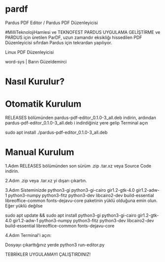 # pardf
Pardus PDF Editor / Pardus PDF Düzenleyicisi

#MilliTeknolojiHamlesi ve TEKNOFEST PARDUS UYGULAMA GELİŞTİRME ve PARDUS için üretilen ParDF, uzun zamandır eksikliğı hissedilen PDF Düzenleyicisi sıfırdan Pardus için tekrardan yapılıyor.

Linux PDF Düzenleyicisi

word-sys | Barın Güzeldemirci

# Nasıl Kurulur?

# Otomatik Kurulum

RELEASES bölümünden pardus-pdf-editor_0.1.0-3_all.deb indirin, ardından pardus-pdf-editor_0.1.0-3_all.deb i indirdiğiniz yere gelip Terminal açın

sudo apt install ./pardus-pdf-editor_0.1.0-3_all.deb

# Manual Kurulum

1.Adım RELEASES bölümünden son sürüm .zip .tar.xz veya Source Code indirin.

2.Adım .zip veya .tar.xz yi dışarı çıkartın.

3.Adım Sisteminizde python3-gi python3-gi-cairo gir1.2-gtk-4.0 gir1.2-adw-1 python3-numpy python3-fitz python3-dev libcairo2-dev build-essential libreoffice-common fonts-dejavu-core paketinin yüklü olduğuna emin olun. Eğer yüklü değilse

sudo apt update && sudo apt install python3-gi python3-gi-cairo gir1.2-gtk-4.0 gir1.2-adw-1 python3-numpy python3-fitz python3-dev libcairo2-dev build-essential libreoffice-common fonts-dejavu-core

4.Adım Terminal'i açın:
                        
Dosyayı çıkarttığınız yerde python3 run-editor.py

TEBRİKLER UYGULAMAYI ÇALIŞTIRDINIZ!

                        
